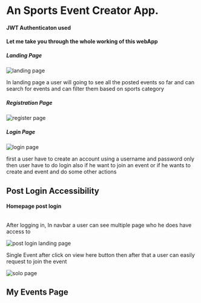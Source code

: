 # An Sports Event Creator App.
<h4>JWT Authenticaton used</h4>
<h4>Let me take you through the whole working of this webApp</h5>

<h5>Landing Page</h5>
<img src="https://user-images.githubusercontent.com/95030824/209106359-58cf9d02-6146-4336-90e0-251734d86cfd.png" alt="landing page"/>
<p>In landing page a user will going to see all the posted events so far and can search for events and can filter them based on sports category</p>
<h5>Registration Page</h5>
<img src="https://user-images.githubusercontent.com/95030824/209106902-b7a7b21f-f6d4-4ac8-97bc-319e12d15cfb.png" alt="register page"/>
<h5>Login Page</h5>
<img src="https://user-images.githubusercontent.com/95030824/209107132-82452630-53df-417d-b58e-ac949bda0e9e.png" alt="login page"/>
<p>first a user have to create an account using a username and password only then user have to do login also if he want to join an
event or if he wants to create and event and do some other actions</p>

<h2>Post Login Accessibility</h2>
<h4>Homepage post login</h4>
<img src=""/>
<p>After logging in, In navbar a user can see multiple page who he does have access to</p>
<img src="https://user-images.githubusercontent.com/95030824/209111060-0fed7936-4375-491f-b743-8594d17f0fda.png" alt="post login landing page"/>
<p>Single Event after click on view here button then after that a user can easily request to join the event</p>
<img src="https://user-images.githubusercontent.com/95030824/209110995-e85dfb91-a900-44d4-9c4f-d4572435230c.png" alt="solo page"/>

<h2>My Events Page</h2>
<img/>

